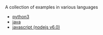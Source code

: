 A collection of examples in various languages

- [python3](./python)
- [java](./java)
- [javascript (nodejs v6.0)](./javascript)
